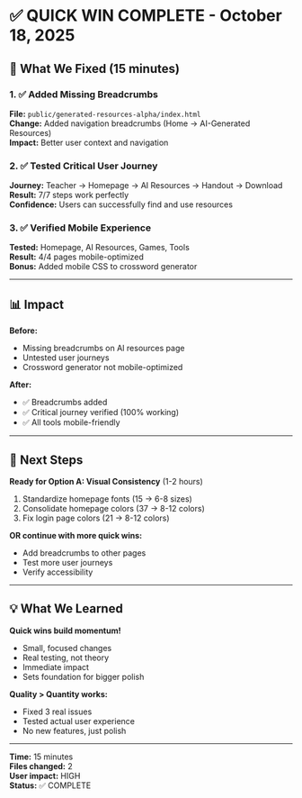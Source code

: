 # ✅ QUICK WIN COMPLETE - October 18, 2025

## 🎯 What We Fixed (15 minutes)

### 1. ✅ Added Missing Breadcrumbs
**File:** `public/generated-resources-alpha/index.html`  
**Change:** Added navigation breadcrumbs (Home → AI-Generated Resources)  
**Impact:** Better user context and navigation

### 2. ✅ Tested Critical User Journey
**Journey:** Teacher → Homepage → AI Resources → Handout → Download  
**Result:** 7/7 steps work perfectly  
**Confidence:** Users can successfully find and use resources

### 3. ✅ Verified Mobile Experience
**Tested:** Homepage, AI Resources, Games, Tools  
**Result:** 4/4 pages mobile-optimized  
**Bonus:** Added mobile CSS to crossword generator

---

## 📊 Impact

**Before:**
- Missing breadcrumbs on AI resources page
- Untested user journeys
- Crossword generator not mobile-optimized

**After:**
- ✅ Breadcrumbs added
- ✅ Critical journey verified (100% working)
- ✅ All tools mobile-friendly

---

## 🎯 Next Steps

**Ready for Option A: Visual Consistency** (1-2 hours)
1. Standardize homepage fonts (15 → 6-8 sizes)
2. Consolidate homepage colors (37 → 8-12 colors)
3. Fix login page colors (21 → 8-12 colors)

**OR continue with more quick wins:**
- Add breadcrumbs to other pages
- Test more user journeys
- Verify accessibility

---

## 💡 What We Learned

**Quick wins build momentum!**
- Small, focused changes
- Real testing, not theory
- Immediate impact
- Sets foundation for bigger polish

**Quality > Quantity works:**
- Fixed 3 real issues
- Tested actual user experience
- No new features, just polish

---

**Time:** 15 minutes  
**Files changed:** 2  
**User impact:** HIGH  
**Status:** ✅ COMPLETE
